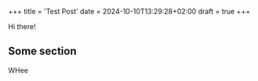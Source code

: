+++
title = 'Test Post'
date = 2024-10-10T13:29:28+02:00
draft = true
+++

Hi there!

## Some section

WHee
